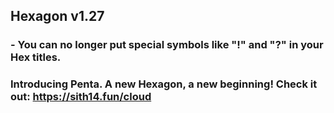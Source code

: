 ## Hexagon v1.27
### - You can no longer put special symbols like "!" and "?" in your Hex titles.

### Introducing Penta. A new Hexagon, a new beginning! Check it out: https://sith14.fun/cloud
